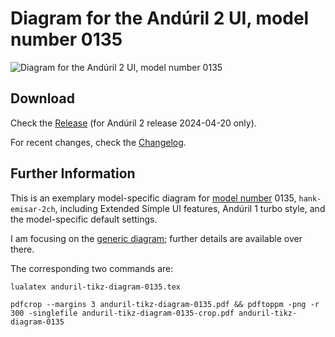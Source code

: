 # Diagram for the Andúril 2 UI, model number 0135

![Diagram for the Andúril 2 UI, model number 0135](https://github.com/dirtydancing/anduril-tikz-diagram-0135/releases/latest/download/anduril-tikz-diagram-0135.png "Andúril 2 UI, model number 0135")

## Download

Check the
[Release](https://github.com/dirtydancing/anduril-tikz-diagram-0135/releases)
(for Andúril 2 release 2024-04-20 only).

For recent changes, check the [Changelog](CHANGELOG.md).

## Further Information

This is an exemplary model-specific diagram for
[model number](https://github.com/ToyKeeper/anduril/blob/trunk/MODELS)
0135, `hank-emisar-2ch`, including Extended Simple UI features,
Andúril 1 turbo style, and the model-specific default settings.

I am focusing on the
[generic diagram](https://github.com/dirtydancing/anduril-tikz-diagram);
further details are available over there.

The corresponding two commands are:

`lualatex anduril-tikz-diagram-0135.tex`

`pdfcrop --margins 3 anduril-tikz-diagram-0135.pdf && pdftoppm -png -r 300 -singlefile anduril-tikz-diagram-0135-crop.pdf anduril-tikz-diagram-0135`
